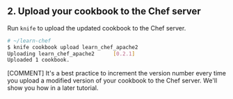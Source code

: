 ## 2. Upload your cookbook to the Chef server

Run `knife` to upload the updated cookbook to the Chef server.

```bash
# ~/learn-chef
$ knife cookbook upload learn_chef_apache2
Uploading learn_chef_apache2      [0.2.1]
Uploaded 1 cookbook.
```

[COMMENT] It's a best practice to increment the version number every time you upload a modified version of your cookbook to the Chef server. We'll show you how in a later tutorial.
